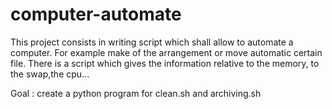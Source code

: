 # computer-automate
This project consists in writing script which shall allow to automate a computer.
For example make of the arrangement or move automatic certain file.
There is a script which gives the information relative to the memory, to the swap,the cpu...

Goal : create a python program for clean.sh and archiving.sh
